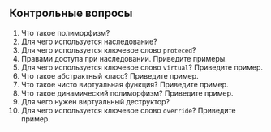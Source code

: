 ## Контрольные вопросы
1. Что такое полиморфизм?
1. Для чего используется наследование?
1. Для чего используется ключевое слово `proteced`?
1. Правами доступа при наследовании. Приведите примеры.
1. Для чего используется ключевое слово `virtual`? Приведите пример.
1. Что такое абстрактный класс? Приведите пример.
1. Что такое чисто виртуальная функция? Приведите пример.
1. Что такое динамический полиморфизм? Приведите пример.
1. Для чего нужен виртуальный деструктор?
1. Для чего используется ключевое слово `override`? Приведите пример.
